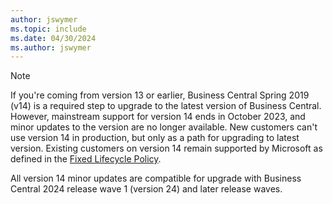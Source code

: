 ```yaml
---
author: jswymer
ms.topic: include
ms.date: 04/30/2024
ms.author: jswymer
---
```

> [!NOTE]
> If you're coming from version 13 or earlier, Business Central Spring 2019 (v14) is a required step to upgrade to the latest version of Business Central. However, mainstream support for version 14 ends in October 2023, and minor updates to the version are no longer available. New customers can't use version 14 in production, but only as a path for upgrading to latest version. Existing customers on version 14 remain supported by Microsoft as defined in the [Fixed Lifecycle Policy](/lifecycle/products/dynamics-365-business-central-onpremises-fixed-policy). 
>
> All version 14 minor updates are compatible for upgrade with Business Central 2024 release wave 1 (version 24) and later release waves.
